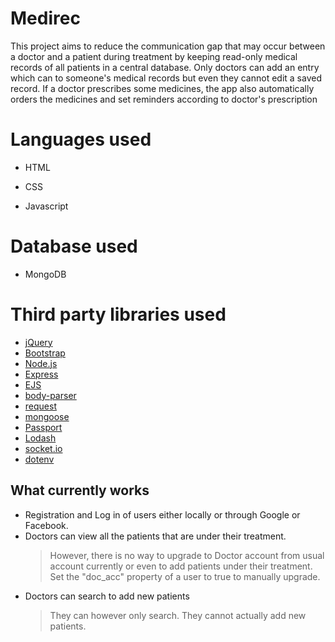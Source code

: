 # Medirec

This project aims to reduce the communication gap that may occur between a doctor and a patient during treatment by keeping read-only medical records of all patients in a central database. Only doctors can add an entry which can to someone's medical records but even they cannot edit a saved record. If a doctor prescribes some medicines, the app also automatically orders the medicines and set reminders according to doctor's prescription

# Languages used

- HTML

- CSS

- Javascript


# Database used
- MongoDB

# Third party libraries used

- [jQuery](https://jquery.com/)
- [Bootstrap](https://getbootstrap.com/)
- [Node.js](https://nodejs.org/en/)
- [Express](https://expressjs.com/)
- [EJS](https://ejs.co/)
- [body-parser](https://www.npmjs.com/package/body-parser)
- [request](https://www.npmjs.com/package/request)
- [mongoose](https://mongoosejs.com/)
- [Passport](http://www.passportjs.org/)
- [Lodash](https://lodash.com/)
- [socket.io](https://socket.io/)
- [dotenv](https://www.npmjs.com/package/dotenv)

## What currently works

- Registration and Log in of users either locally or through Google or Facebook.
- Doctors can view all the patients that are under their treatment. 
	 > However, there is no way to upgrade to Doctor account from usual account currently or even to add patients under their treatment. Set the "doc_acc" property of a user to true to manually upgrade. 
- Doctors can search to add new patients
	 > They can however only search. They cannot actually add new patients.
